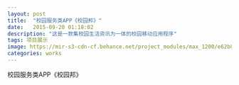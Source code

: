 ```yaml
---
layout: post
title:  "校园服务类APP《校园邦》"
date:   2015-09-20 01:18:02
description: "这是一款集校园生活资讯为一体的校园移动应用程序"
tags: 项目展示
image: https://mir-s3-cdn-cf.behance.net/project_modules/max_1200/e62b8629658259.55fd981f44f89.jpg
categories: works
---
```

校园服务类APP《校园邦》
